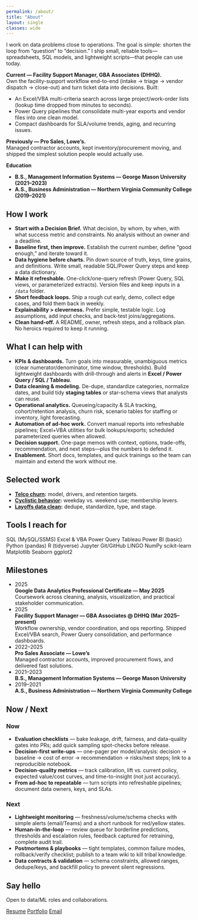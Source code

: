 ```yaml
---
permalink: /about/
title: "About"
layout: single
classes: wide
---
```


I work on data problems close to operations. The goal is simple: shorten the loop from “question” to “decision.” I ship small, reliable tools—spreadsheets, SQL models, and lightweight scripts—that people can use today.

**Current — Facility Support Manager, GBA Associates (DHHQ).**  
Own the facility-support workflow end-to-end (intake → triage → vendor dispatch → close-out) and turn ticket data into decisions. Built:
- An Excel/VBA multi-criteria search across large project/work-order lists (lookup time dropped from minutes to seconds).
- Power Query pipelines that consolidate multi-year exports and vendor files into one clean model.
- Compact dashboards for SLA/volume trends, aging, and recurring issues.

**Previously — Pro Sales, Lowe’s.**  
Managed contractor accounts, kept inventory/procurement moving, and shipped the simplest solution people would actually use.

**Education**  
- **B.S., Management Information Systems — George Mason University (2021–2023)**  
- **A.S., Business Administration — Northern Virginia Community College (2019–2021)**

## How I work
- **Start with a Decision Brief.** What decision, by whom, by when, with what success metric and constraints. No analysis without an owner and a deadline.
- **Baseline first, then improve.** Establish the current number, define “good enough,” and iterate toward it.
- **Data hygiene before charts.** Pin down source of truth, keys, time grains, and definitions. Write small, readable SQL/Power Query steps and keep a data dictionary.
- **Make it refreshable.** One-click/one-query refresh (Power Query, SQL views, or parameterized extracts). Version files and keep inputs in a `/data` folder.
- **Short feedback loops.** Ship a rough cut early, demo, collect edge cases, and fold them back in weekly.
- **Explainability > cleverness.** Prefer simple, testable logic. Log assumptions, add input checks, and back-test joins/aggregations.
- **Clean hand-off.** A README, owner, refresh steps, and a rollback plan. No heroics required to keep it running.

## What I can help with
- **KPIs & dashboards.** Turn goals into measurable, unambiguous metrics (clear numerator/denominator, time window, thresholds). Build lightweight dashboards with drill-through and alerts in **Excel / Power Query / SQL / Tableau**.
- **Data cleaning & modeling.** De-dupe, standardize categories, normalize dates, and build tidy **staging tables** or star-schema views that analysts can reuse.
- **Operational analytics.** Queueing/capacity & SLA tracking, cohort/retention analysis, churn risk, scenario tables for staffing or inventory, light forecasting.
- **Automation of ad-hoc work.** Convert manual reports into refreshable pipelines; Excel+VBA utilities for bulk lookups/exports; scheduled parameterized queries when allowed.
- **Decision support.** One-page memos with context, options, trade-offs, recommendation, and next steps—plus the numbers to defend it.
- **Enablement.** Short docs, templates, and quick trainings so the team can maintain and extend the work without me.


## Selected work
- **[Telco churn](/projects/telco-churn/):** model, drivers, and retention targets.  
- **[Cyclistic behavior](/projects/cyclist/):** weekday vs. weekend use; membership levers.  
- **[Layoffs data clean](/projects/world-layoffs/):** dedupe, standardize, type, and stage.

## Tools I reach for

<div>
  <span class="pill">SQL (MySQL/SSMS)</span>
  <span class="pill">Excel & VBA</span>
  <span class="pill">Power Query</span>
  <span class="pill">Tableau</span>
  <span class="pill">Power BI (basic)</span>
  <span class="pill">Python (pandas)</span>
  <span class="pill">R (tidyverse)</span>
  <span class="pill">Jupyter</span>
  <span class="pill">Git/GitHub</span>
  <span class="pill">LINGO</span>
  <span class="pill">NumPy</span>
  <span class="pill">scikit-learn</span>
  <span class="pill">Matplotlib</span>
  <span class="pill">Seaborn</span>
  <span class="pill">ggplot2</span>

## Milestones
<ul class="timeline">
  <li>
    <div class="tl-date">2025</div>
    <div class="tl-card">
      <strong>Google Data Analytics Professional Certificate — May 2025</strong><br>
      Coursework across cleaning, analysis, visualization, and practical stakeholder communication.
    </div>
  </li>
  <li>
    <div class="tl-date">2025</div>
    <div class="tl-card">
      <strong>Facility Support Manager — GBA Associates @ DHHQ (Mar 2025–present)</strong><br>
      Workflow ownership, vendor coordination, and ops reporting. Shipped Excel/VBA search, Power Query consolidation, and performance dashboards.
    </div>
  </li>
  <li>
    <div class="tl-date">2022–2025</div>
    <div class="tl-card">
      <strong>Pro Sales Associate — Lowe’s</strong><br>
      Managed contractor accounts, improved procurement flows, and delivered fast solutions.
    </div>
  </li>
  <li>
    <div class="tl-date">2021–2023</div>
    <div class="tl-card">
      <strong>B.S., Management Information Systems — George Mason University</strong>
    </div>
  </li>
  <li>
    <div class="tl-date">2019–2021</div>
    <div class="tl-card">
      <strong>A.S., Business Administration — Northern Virginia Community College</strong>
    </div>
  </li>
</ul>


## Now / Next

<div class="twocol">
  <div>
    <h3>Now</h3>
    <ul>
      <li><strong>Evaluation checklists</strong> — bake leakage, drift, fairness, and data-quality gates into PRs; add quick sampling spot-checks before release.</li>
      <li><strong>Decision-first write-ups</strong> — one-pager per model/analysis: decision → baseline → cost of error → recommendation → risks/next steps; link to a reproducible notebook.</li>
      <li><strong>Decision-quality metrics</strong> — track calibration, lift vs. current policy, expected value/cost curves, and time-to-insight (not just accuracy).</li>
      <li><strong>From ad-hoc to repeatable</strong> — turn scripts into refreshable pipelines; document data owners, keys, and SLAs.</li>
    </ul>
  </div>
  <div>
    <h3>Next</h3>
    <ul>
      <li><strong>Lightweight monitoring</strong> — freshness/volume/schema checks with simple alerts (email/Teams) and a short runbook for red/yellow states.</li>
      <li><strong>Human-in-the-loop</strong> — review queue for borderline predictions, thresholds and escalation rules, feedback captured for retraining, complete audit trail.</li>
      <li><strong>Postmortems & playbooks</strong> — tight templates, common failure modes, rollback/verify checklist; publish to a team wiki to kill tribal knowledge.</li>
      <li><strong>Data contracts & validation</strong> — schema constraints, allowed ranges, dedupe/keys, and backfill policy to prevent silent regressions.</li>
    </ul>
  </div>
</div>


## Say hello
Open to data/ML roles and collaborations.

<p>
  <a class="btn btn--primary" href="/resume/">Resume</a>
  <a class="btn" href="/projects/">Portfolio</a>
  <a class="btn" href="mailto:christianaguirrepp@gmail.com">Email</a>
</p>
